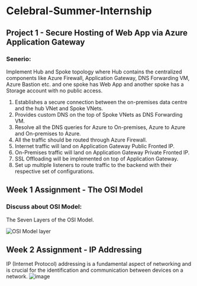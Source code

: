 # Celebral-Summer-Internship

## Project 1 - Secure Hosting of Web App via Azure Application Gateway
### Senerio:
Implement Hub and Spoke topology where Hub contains the centralized components like Azure Firewall, Application Gateway, DNS Forwarding VM, Azure Bastion etc. and one spoke has Web App and another spoke has a Storage account with no public access.
1. Establishes a secure connection between the on-premises data centre and the hub VNet and Spoke VNets.
2. Provides custom DNS on the top of Spoke VNets as DNS Forwarding VM.
3. Resolve all the DNS queries for Azure to On-premises, Azure to Azure and On-premises to Azure.
4. All the traffic should be routed through Azure Firewall.
5. Internet traffic will land on Application Gateway Public Fronted IP.
6. On-Premises traffic will land on Application Gateway Private Fronted IP.
7. SSL Offloading will be implemented on top of Application Gateway.
8. Set up multiple listeners to route traffic to the backend with their respective set of configurations.


## Week 1 Assignment - The OSI Model
### Discuss about OSI Model:
The Seven Layers of the OSI Model.

![OSI Model layer](https://github.com/Radheshyam00/Secure-Hosting-of-Web-App-on-Azure-Cloud/assets/124763735/0a56f6fa-6d2b-45dd-9c9c-6d2934187a0e)

## Week 2 Assignment - IP Addressing
IP (Internet Protocol) addressing is a fundamental aspect of networking and is crucial for the identification and communication between devices on a network. 
![image](https://github.com/Radheshyam00/Secure-Hosting-of-Web-App-on-Azure-Cloud/assets/124763735/df1c4247-1198-4bf6-9156-c0b18efc3970)

